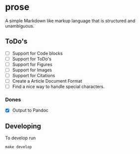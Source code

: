# prose

A simple Markdown like markup language that is structured and unambiguous.

## ToDo's

- [ ] Support for Code blocks
- [ ] Support for ToDo's
- [ ] Support for Figures
- [ ] Support for Images
- [ ] Support for Citations
- [ ] Create a Article Document Format
- [ ] Find a nice way to handle special characters.

### Dones

- [x] Output to Pandoc

## Developing

To develop run

```
make develop
```
